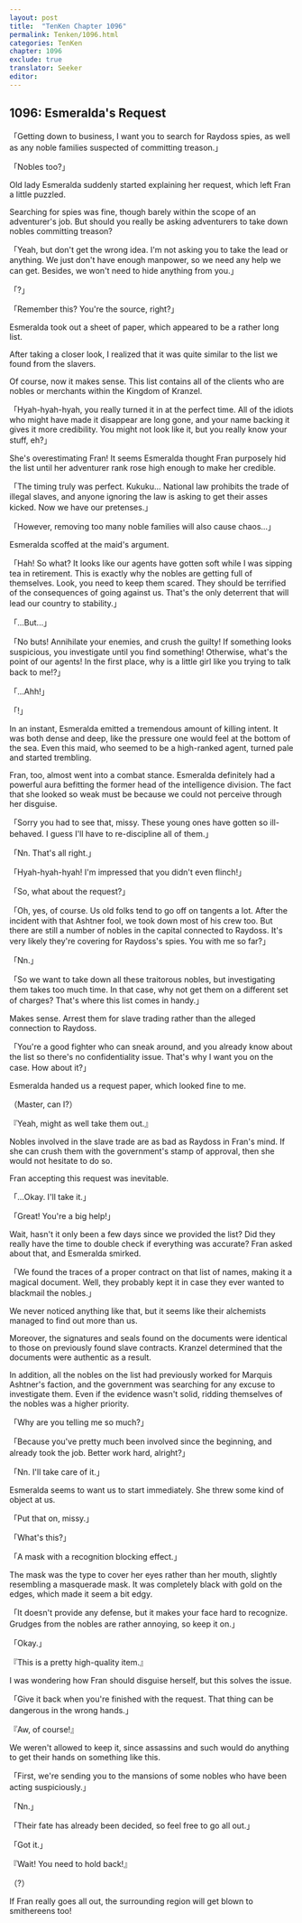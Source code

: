 ```yaml
---
layout: post
title:  "TenKen Chapter 1096"
permalink: Tenken/1096.html
categories: TenKen
chapter: 1096
exclude: true
translator: Seeker
editor: 
---
```

<h2>1096: Esmeralda's Request</h2>

「Getting down to business, I want you to search for Raydoss spies, as well as any noble families suspected of committing treason.」

「Nobles too?」

Old lady Esmeralda suddenly started explaining her request, which left Fran a little puzzled.

Searching for spies was fine, though barely within the scope of an adventurer's job. But should you really be asking adventurers to take down nobles committing treason?

「Yeah, but don't get the wrong idea. I'm not asking you to take the lead or anything. We just don't have enough manpower, so we need any help we can get. Besides, we won't need to hide anything from you.」

「?」

「Remember this? You're the source, right?」

Esmeralda took out a sheet of paper, which appeared to be a rather long list.

After taking a closer look, I realized that it was quite similar to the list we found from the slavers.

Of course, now it makes sense. This list contains all of the clients who are nobles or merchants within the Kingdom of Kranzel.

「Hyah-hyah-hyah, you really turned it in at the perfect time. All of the idiots who might have made it disappear are long gone, and your name backing it gives it more credibility. You might not look like it, but you really know your stuff, eh?」

She's overestimating Fran! It seems Esmeralda thought Fran purposely hid the list until her adventurer rank rose high enough to make her credible.

「The timing truly was perfect. Kukuku... National law prohibits the trade of illegal slaves, and anyone ignoring the law is asking to get their asses kicked. Now we have our pretenses.」

「However, removing too many noble families will also cause chaos...」

Esmeralda scoffed at the maid's argument.

「Hah! So what? It looks like our agents have gotten soft while I was sipping tea in retirement. This is exactly why the nobles are getting full of themselves. Look, you need to keep them scared. They should be terrified of the consequences of going against us. That's the only deterrent that will lead our country to stability.」

「...But...」

「No buts! Annihilate your enemies, and crush the guilty! If something looks suspicious, you investigate until you find something! Otherwise, what's the point of our agents! In the first place, why is a little girl like you trying to talk back to me!?」

「...Ahh!」

「!」

In an instant, Esmeralda emitted a tremendous amount of killing intent. It was both dense and deep, like the pressure one would feel at the bottom of the sea. Even this maid, who seemed to be a high-ranked agent, turned pale and started trembling.

Fran, too, almost went into a combat stance. Esmeralda definitely had a powerful aura befitting the former head of the intelligence division. The fact that she looked so weak must be because we could not perceive through her disguise.

「Sorry you had to see that, missy. These young ones have gotten so ill-behaved. I guess I'll have to re-discipline all of them.」

「Nn. That's all right.」

「Hyah-hyah-hyah! I'm impressed that you didn't even flinch!」

「So, what about the request?」

「Oh, yes, of course. Us old folks tend to go off on tangents a lot. After the incident with that Ashtner fool, we took down most of his crew too. But there are still a number of nobles in the capital connected to Raydoss. It's very likely they're covering for Raydoss's spies. You with me so far?」

「Nn.」

「So we want to take down all these traitorous nobles, but investigating them takes too much time. In that case, why not get them on a different set of charges? That's where this list comes in handy.」

Makes sense. Arrest them for slave trading rather than the alleged connection to Raydoss.

「You're a good fighter who can sneak around, and you already know about the list so there's no confidentiality issue. That's why I want you on the case. How about it?」

Esmeralda handed us a request paper, which looked fine to me.

（Master, can I?）

『Yeah, might as well take them out.』

Nobles involved in the slave trade are as bad as Raydoss in Fran's mind. If she can crush them with the government's stamp of approval, then she would not hesitate to do so.

Fran accepting this request was inevitable.

「...Okay. I'll take it.」

「Great! You're a big help!」

Wait, hasn't it only been a few days since we provided the list? Did they really have the time to double check if everything was accurate? Fran asked about that, and Esmeralda smirked.

「We found the traces of a proper contract on that list of names, making it a magical document. Well, they probably kept it in case they ever wanted to blackmail the nobles.」

We never noticed anything like that, but it seems like their alchemists managed to find out more than us.

Moreover, the signatures and seals found on the documents were identical to those on previously found slave contracts. Kranzel determined that the documents were authentic as a result.

In addition, all the nobles on the list had previously worked for Marquis Ashtner's faction, and the government was searching for any excuse to investigate them. Even if the evidence wasn't solid, ridding themselves of the nobles was a higher priority.

「Why are you telling me so much?」

「Because you've pretty much been involved since the beginning, and already took the job. Better work hard, alright?」

「Nn. I'll take care of it.」

Esmeralda seems to want us to start immediately. She threw some kind of object at us.

「Put that on, missy.」

「What's this?」

「A mask with a recognition blocking effect.」

The mask was the type to cover her eyes rather than her mouth, slightly resembling a masquerade mask. It was completely black with gold on the edges, which made it seem a bit edgy.

「It doesn't provide any defense, but it makes your face hard to recognize. Grudges from the nobles are rather annoying, so keep it on.」

「Okay.」

『This is a pretty high-quality item.』

I was wondering how Fran should disguise herself, but this solves the issue.

「Give it back when you're finished with the request. That thing can be dangerous in the wrong hands.」

『Aw, of course!』

We weren't allowed to keep it, since assassins and such would do anything to get their hands on something like this.

「First, we're sending you to the mansions of some nobles who have been acting suspiciously.」

「Nn.」

「Their fate has already been decided, so feel free to go all out.」

「Got it.」

『Wait! You need to hold back!』

（?）

If Fran really goes all out, the surrounding region will get blown to smithereens too!



